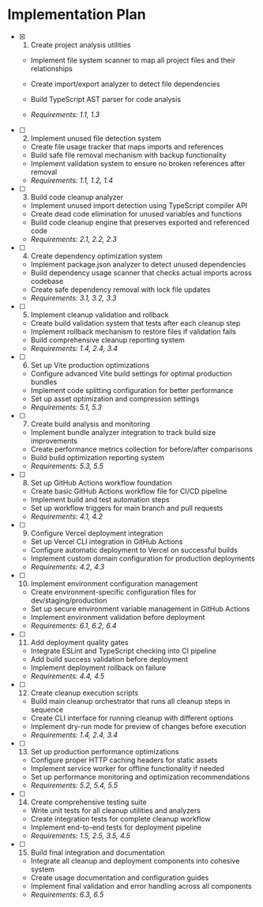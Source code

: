 # Implementation Plan

- [x] 1. Create project analysis utilities



  - Implement file system scanner to map all project files and their relationships
  - Create import/export analyzer to detect file dependencies
  - Build TypeScript AST parser for code analysis


  - _Requirements: 1.1, 1.3_

- [ ] 2. Implement unused file detection system
  - Create file usage tracker that maps imports and references
  - Build safe file removal mechanism with backup functionality
  - Implement validation system to ensure no broken references after removal
  - _Requirements: 1.1, 1.2, 1.4_

- [ ] 3. Build code cleanup analyzer
  - Implement unused import detection using TypeScript compiler API
  - Create dead code elimination for unused variables and functions
  - Build code cleanup engine that preserves exported and referenced code
  - _Requirements: 2.1, 2.2, 2.3_

- [ ] 4. Create dependency optimization system
  - Implement package.json analyzer to detect unused dependencies
  - Build dependency usage scanner that checks actual imports across codebase
  - Create safe dependency removal with lock file updates
  - _Requirements: 3.1, 3.2, 3.3_

- [ ] 5. Implement cleanup validation and rollback
  - Create build validation system that tests after each cleanup step
  - Implement rollback mechanism to restore files if validation fails
  - Build comprehensive cleanup reporting system
  - _Requirements: 1.4, 2.4, 3.4_

- [ ] 6. Set up Vite production optimizations
  - Configure advanced Vite build settings for optimal production bundles
  - Implement code splitting configuration for better performance
  - Set up asset optimization and compression settings
  - _Requirements: 5.1, 5.3_

- [ ] 7. Create build analysis and monitoring
  - Implement bundle analyzer integration to track build size improvements
  - Create performance metrics collection for before/after comparisons
  - Build build optimization reporting system
  - _Requirements: 5.3, 5.5_

- [ ] 8. Set up GitHub Actions workflow foundation
  - Create basic GitHub Actions workflow file for CI/CD pipeline
  - Implement build and test automation steps
  - Set up workflow triggers for main branch and pull requests
  - _Requirements: 4.1, 4.2_

- [ ] 9. Configure Vercel deployment integration
  - Set up Vercel CLI integration in GitHub Actions
  - Configure automatic deployment to Vercel on successful builds
  - Implement custom domain configuration for production deployments
  - _Requirements: 4.2, 4.3_

- [ ] 10. Implement environment configuration management
  - Create environment-specific configuration files for dev/staging/production
  - Set up secure environment variable management in GitHub Actions
  - Implement environment validation before deployment
  - _Requirements: 6.1, 6.2, 6.4_

- [ ] 11. Add deployment quality gates
  - Integrate ESLint and TypeScript checking into CI pipeline
  - Add build success validation before deployment
  - Implement deployment rollback on failure
  - _Requirements: 4.4, 4.5_

- [ ] 12. Create cleanup execution scripts
  - Build main cleanup orchestrator that runs all cleanup steps in sequence
  - Create CLI interface for running cleanup with different options
  - Implement dry-run mode for preview of changes before execution
  - _Requirements: 1.4, 2.4, 3.4_

- [ ] 13. Set up production performance optimizations
  - Configure proper HTTP caching headers for static assets
  - Implement service worker for offline functionality if needed
  - Set up performance monitoring and optimization recommendations
  - _Requirements: 5.2, 5.4, 5.5_

- [ ] 14. Create comprehensive testing suite
  - Write unit tests for all cleanup utilities and analyzers
  - Create integration tests for complete cleanup workflow
  - Implement end-to-end tests for deployment pipeline
  - _Requirements: 1.5, 2.5, 3.5, 4.5_

- [ ] 15. Build final integration and documentation
  - Integrate all cleanup and deployment components into cohesive system
  - Create usage documentation and configuration guides
  - Implement final validation and error handling across all components
  - _Requirements: 6.3, 6.5_